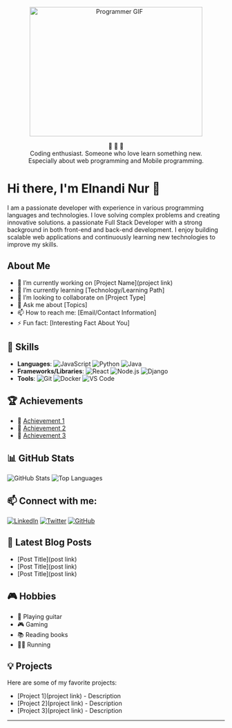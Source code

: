 <p align="center">
  <img src="https://media.giphy.com/media/qgQUggAC3Pfv687qPC/giphy.gif" alt="Programmer GIF" width="400" height="300">
</p>

<p align="center">
  💎 💎 💎 <br>
  Coding enthusiast. Someone who love learn something new. <br>
  Especially about web programming and Mobile programming. <br
</p>

# Hi there, I'm Elnandi Nur 👋

I am a passionate developer with experience in various programming languages and technologies. I love solving complex problems and creating innovative solutions. a passionate Full Stack Developer with a strong background in both front-end and back-end development. I enjoy building scalable web applications and continuously learning new technologies to improve my skills.

## About Me

- 🔭 I’m currently working on [Project Name](project link)
- 🌱 I’m currently learning [Technology/Learning Path]
- 👯 I’m looking to collaborate on [Project Type]
- 💬 Ask me about [Topics]
- 📫 How to reach me: [Email/Contact Information]
- ⚡ Fun fact: [Interesting Fact About You]

## 🚀 Skills

- **Languages**: ![JavaScript](https://img.shields.io/badge/-JavaScript-yellow?style=flat&logo=javascript) ![Python](https://img.shields.io/badge/-Python-blue?style=flat&logo=python) ![Java](https://img.shields.io/badge/-Java-red?style=flat&logo=java)
- **Frameworks/Libraries**: ![React](https://img.shields.io/badge/-React-blue?style=flat&logo=react) ![Node.js](https://img.shields.io/badge/-Node.js-green?style=flat&logo=node.js) ![Django](https://img.shields.io/badge/-Django-green?style=flat&logo=django)
- **Tools**: ![Git](https://img.shields.io/badge/-Git-black?style=flat&logo=git) ![Docker](https://img.shields.io/badge/-Docker-blue?style=flat&logo=docker) ![VS Code](https://img.shields.io/badge/-VS_Code-blue?style=flat&logo=visual-studio-code)

## 🏆 Achievements

- 🥇 [Achievement 1](link)
- 🥈 [Achievement 2](link)
- 🥉 [Achievement 3](link)

## 📊 GitHub Stats

![GitHub Stats](https://github-readme-stats.vercel.app/api?username=elnandinur&show_icons=true)
![Top Languages](https://github-readme-stats.vercel.app/api/top-langs/?username=elnandinur&layout=compact)

## 📫 Connect with me:

[![LinkedIn](https://img.shields.io/badge/-LinkedIn-blue?style=flat&logo=linkedin)](https://www.linkedin.com/in/elnandinur)
[![Twitter](https://img.shields.io/badge/-Twitter-blue?style=flat&logo=twitter)](https://twitter.com/elnandinur)
[![GitHub](https://img.shields.io/badge/-GitHub-black?style=flat&logo=github)](https://github.com/elnandinur)

## 📝 Latest Blog Posts

<!-- BLOG-POST-LIST:START -->
- [Post Title](post link)
- [Post Title](post link)
- [Post Title](post link)
<!-- BLOG-POST-LIST:END -->

## 🎮 Hobbies

- 🎸 Playing guitar
- 🎮 Gaming
- 📚 Reading books
- 🏃‍♂️ Running

## 💡 Projects

Here are some of my favorite projects:

- [Project 1](project link) - Description
- [Project 2](project link) - Description
- [Project 3](project link) - Description

---
